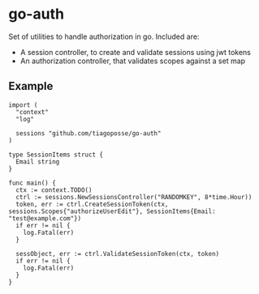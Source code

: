 # go-auth

Set of utilities to handle authorization in go. Included are:
- A session controller, to create and validate sessions using jwt tokens
- An authorization controller, that validates scopes against a set map

## Example

```
import (
  "context"
  "log"

  sessions "github.com/tiagoposse/go-auth"
)

type SessionItems struct {
  Email string
}

func main() {
  ctx := context.TODO()
  ctrl := sessions.NewSessionsController("RANDOMKEY", 8*time.Hour))
  token, err := ctrl.CreateSessionToken(ctx, sessions.Scopes{"authorizeUserEdit"}, SessionItems{Email: "test@example.com"})
  if err != nil {
    log.Fatal(err)
  }
  
  sessObject, err := ctrl.ValidateSessionToken(ctx, token)
  if err != nil {
    log.Fatal(err)
  }
}
```
